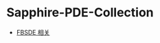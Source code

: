 # Sapphire-PDE-Collection

<!-- [腾讯文档汇总表](https://docs.qq.com/sheet/DZFJBd2Vnek53c2J5?viewId=v1BY2o&tab=ss_04zn1k) -->

- [FBSDE 相关](docs/ToC-FBSDE.md)